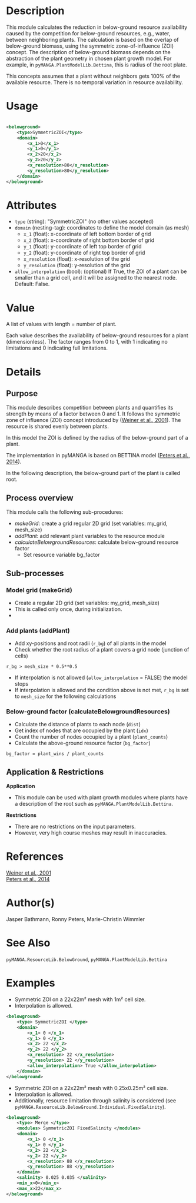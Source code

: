 # Description

This module calculates the reduction in below-ground resource availability caused by the competition for below-ground resources, e.g., water, between neighboring plants.
The calculation is based on the overlap of below-ground biomass, using the symmetric zone-of-influence (ZOI) concept.
The description of below-ground biomass depends on the abstraction of the plant geometry in chosen plant growth model.
For example, in `pyMANGA.PlantModelLib.Bettina`, this is radius of the root plate.

This concepts assumes that a plant without neighbors gets 100% of the available resource.
There is no temporal variation in resource availability.

# Usage

```xml

<belowground>
    <type>SymmetricZOI</type>
    <domain>
        <x_1>0</x_1>
        <y_1>0</y_1>
        <x_2>20</x_2>
        <y_2>20</y_2>
        <x_resolution>80</x_resolution>
        <y_resolution>80</y_resolution>
    </domain>
</belowground>
```

# Attributes

- ``type`` (string): "SymmetricZOI" (no other values accepted)
- ``domain`` (nesting-tag): coordinates to define the model domain (as mesh)
    - ``x_1`` (float): x-coordinate of left bottom border of grid
    - ``x_2`` (float): x-coordinate of right bottom border of grid
    - ``y_1`` (float): y-coordinate of left top border of grid
    - ``y_2`` (float): y-coordinate of right top border of grid
    - ``x_resolution`` (float): x-resolution of the grid
    - ``y_resolution`` (float): y-resolution of the grid
- ``allow_interpolation`` (bool): (optional) If True, the ZOI of a plant can be smaller than a grid cell, and it will be
  assigned to the nearest node. Default: False.

# Value

A list of values with length = number of plant.

Each value describes the availability of below-ground resources for a plant (dimensionless).
The factor ranges from 0 to 1, with 1 indicating no limitations and 0 indicating full limitations.

# Details

## Purpose

This module describes competition between plants and quantifies its strength by means of a factor between 0 and 1.
It follows the symmetric zone of influence (ZOI) concept introduced
by (<a href="https://doi.org/10.1086/321988" target="_blank">Weiner et al., 2001</a>). 
The resource is shared evenly between plants. 

In this model the ZOI is defined by the radius of the below-ground part of a plant.

The implementation in pyMANGA is based on BETTINA model (<a href="https://doi.org/10.1016/j.ecolmodel.2014.04.001" target="_blank">Peters et al., 2014</a>).

In the following description, the below-ground part of the plant is called root.

## Process overview

This module calls the following sub-procedures:

- *makeGrid*: create a grid regular 2D grid (set variables: my_grid, mesh_size)
- *addPlant*: add relevant plant variables to the resource module
- *calculateBelowgroundResources*: calculate below-ground resource factor
  - Set resource variable bg_factor

## Sub-processes
### Model grid (makeGrid)

- Create a regular 2D grid (set variables: my_grid, mesh_size)
- This is called only once, during initialization.
- 
### Add plants (addPlant)

- Add xy-positions and root radii (``r_bg``) of all plants in the model
- Check whether the root radius of a plant covers a grid node (junction of cells)
```
r_bg > mesh_size * 0.5**0.5
```
  - If interpolation is not allowed (``allow_interpolation`` = FALSE) the model stops
  - If interpolation is allowed and the condition above is not met, ``r_bg`` is set to ``mesh_size`` for the following calculations

### Below-ground factor (calculateBelowgroundResources)

- Calculate the distance of plants to each node (``dist``)
- Get index of nodes that are occupied by the plant (``idx``)	
- Count the number of nodes occupied by a plant (``plant_counts``) 
- Calculate the above-ground resource factor (``bg_factor``) 
````
bg_factor = plant_wins / plant_counts
````

## Application & Restrictions

**Application**

- This module can be used with plant growth modules where plants have a description of the root such as `pyMANGA.PlantModelLib.Bettina`.

**Restrictions**

- There are no restrictions on the input parameters. 
- However, very high course meshes may result in inaccuracies.

# References

<a href="https://doi.org/10.1086/321988" target="_blank">Weiner et al., 2001</a>  
<a href="https://doi.org/10.1016/j.ecolmodel.2014.04.001" target="_blank">Peters et al., 2014</a>


# Author(s)

Jasper Bathmann, Ronny Peters, Marie-Christin Wimmler

# See Also


`pyMANGA.ResourceLib.BelowGround`, `pyMANGA.PlantModelLib.Bettina`


# Examples

- Symmetric ZOI on a 22x22m² mesh with 1m² cell size.
- Interpolation is allowed.
```xml
<belowground>
    <type> SymmetricZOI </type>
    <domain>
        <x_1> 0 </x_1>
        <y_1> 0 </y_1>
        <x_2> 22 </x_2>
        <y_2> 22 </y_2>
        <x_resolution> 22 </x_resolution>
        <y_resolution> 22 </y_resolution>
        <allow_interpolation> True </allow_interpolation>
    </domain>
</belowground>
```

- Symmetric ZOI on a 22x22m² mesh with 0.25x0.25m² cell size.
- Interpolation is allowed.
- Additionally, resource limitation through salinity is considered (see `pyMANGA.ResourceLib.BelowGround.Individual.FixedSalinity`).
```xml
<belowground>
    <type> Merge </type>
    <modules> SymmetricZOI FixedSalinity </modules>
    <domain>
        <x_1> 0 </x_1>
        <y_1> 0 </y_1>
        <x_2> 22 </x_2>
        <y_2> 22 </y_2>
        <x_resolution> 88 </x_resolution>
        <y_resolution> 88 </y_resolution>
    </domain>
    <salinity> 0.025 0.035 </salinity>
    <min_x>0</min_x>
    <max_x>22</max_x>
</belowground>
```


